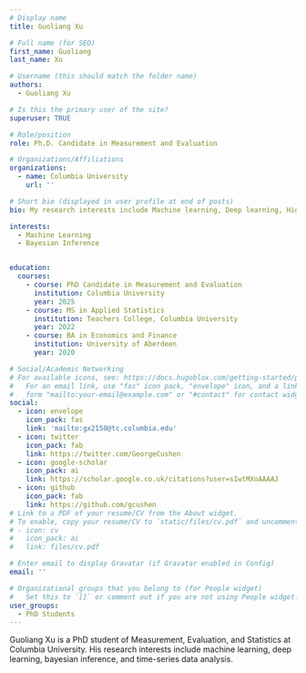 ```yaml
---
# Display name
title: Guoliang Xu

# Full name (for SEO)
first_name: Guoliang 
last_name: Xu

# Username (this should match the folder name)
authors:
  - Guoliang Xu

# Is this the primary user of the site?
superuser: TRUE

# Role/position
role: Ph.D. Candidate in Measurement and Evaluation 

# Organizations/Affiliations
organizations:
  - name: Columbia University
    url: ''

# Short bio (displayed in user profile at end of posts)
bio: My research interests include Machine learning, Deep learning, High-dimensional Statistics, and Bayesian Data Analysis.

interests:
  - Machine Learning
  - Bayesian Inference


education:
  courses:
    - course: PhD Candidate in Measurement and Evaluation
      institution: Columbia University
      year: 2025
    - course: MS in Applied Statistics
      institution: Teachers College, Columbia University
      year: 2022
    - course: BA in Economics and Finance
      institution: University of Aberdeen
      year: 2020

# Social/Academic Networking
# For available icons, see: https://docs.hugoblox.com/getting-started/page-builder/#icons
#   For an email link, use "fas" icon pack, "envelope" icon, and a link in the
#   form "mailto:your-email@example.com" or "#contact" for contact widget.
social:
  - icon: envelope
    icon_pack: fas
    link: 'mailto:gx2150@tc.columbia.edu'
  - icon: twitter
    icon_pack: fab
    link: https://twitter.com/GeorgeCushen
  - icon: google-scholar
    icon_pack: ai
    link: https://scholar.google.co.uk/citations?user=sIwtMXoAAAAJ
  - icon: github
    icon_pack: fab
    link: https://github.com/gcushen
# Link to a PDF of your resume/CV from the About widget.
# To enable, copy your resume/CV to `static/files/cv.pdf` and uncomment the lines below.
# - icon: cv
#   icon_pack: ai
#   link: files/cv.pdf

# Enter email to display Gravatar (if Gravatar enabled in Config)
email: ''

# Organizational groups that you belong to (for People widget)
#   Set this to `[]` or comment out if you are not using People widget.
user_groups:
  - PhD Students
---
```


Guoliang Xu is a PhD student of Measurement, Evaluation, and Statistics at Columbia University. His research interests include machine learning, deep learning, bayesian inference, and time-series data analysis. 


